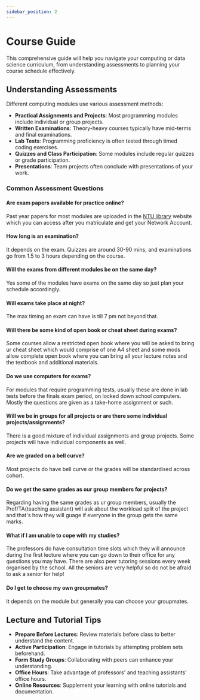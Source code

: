 ```yaml
---
sidebar_position: 2
---
```


# Course Guide

This comprehensive guide will help you navigate your computing or data science curriculum, from understanding assessments to planning your course schedule effectively.

## Understanding Assessments

Different computing modules use various assessment methods:

- **Practical Assignments and Projects**: Most programming modules include individual or group projects.
- **Written Examinations**: Theory-heavy courses typically have mid-terms and final examinations.
- **Lab Tests**: Programming proficiency is often tested through timed coding exercises.
- **Quizzes and Class Participation**: Some modules include regular quizzes or grade participation.
- **Presentations**: Team projects often conclude with presentations of your work.

### Common Assessment Questions

<!-- #### Are there more projects and assignments or tests and examinations?

DSAI is a major combo of math and computer science mods. Most computer science mods are project based, while most math modules are examination based. So you will have an equal balance of project and exam based mods. -->

#### Are exam papers available for practice online?

Past year papers for most modules are uploaded in the [NTU library](https://ts.ntu.edu.sg/sites/lib-repository/exam-question-papers) website which you can access after you matriculate and get your Network Account.

#### How long is an examination?

It depends on the exam. Quizzes are around 30-90 mins, and examinations go from 1.5 to 3 hours depending on the course.

#### Will the exams from different modules be on the same day?

Yes some of the modules have exams on the same day so just plan your schedule accordingly.

#### Will exams take place at night?

The max timing an exam can have is till 7 pm not beyond that.

#### Will there be some kind of open book or cheat sheet during exams?

Some courses allow a restricted open book where you will be asked to bring ur cheat sheet which would comprise of one A4 sheet and some mods allow complete open book where you can bring all your lecture notes and the textbook and additional materials.

#### Do we use computers for exams?

For modules that require programming tests, usually these are done in lab tests before the finals exam period, on locked down school computers. Mostly the questions are given as a take-home assignment or such.

#### Will we be in groups for all projects or are there some individual projects/assignments?

There is a good mixture of individual assignments and group projects. Some projects will have individual components as well.

#### Are we graded on a bell curve?

Most projects do have bell curve or the grades will be standardised across cohort.

#### Do we get the same grades as our group members for projects?

Regarding having the same grades as ur group members, usually the Prof/TA(teaching assistant) will ask about the workload split of the project and that's how they will guage if everyone in the group gets the same marks.

#### What if I am unable to cope with my studies?

The professors do have consultation time slots which they will announce during the first lecture where you can go down to their office for any questions you may have. There are also peer tutoring sessions every week organised by the school. All the seniors are very helpful so do not be afraid to ask a senior for help!

#### Do I get to choose my own groupmates?

It depends on the module but generally you can choose your groupmates.

## Lecture and Tutorial Tips

- **Prepare Before Lectures**: Review materials before class to better understand the content.
- **Active Participation**: Engage in tutorials by attempting problem sets beforehand.
- **Form Study Groups**: Collaborating with peers can enhance your understanding.
- **Office Hours**: Take advantage of professors' and teaching assistants' office hours.
- **Online Resources**: Supplement your learning with online tutorials and documentation.

<!-- ## Scheduling Your Courses -->

<!-- ### Recommended Course Sequences

Below is a general recommended sequence for computing students:

**Year 1**
- Sem 1: CS1010, MA1101R, CS1231S
- Sem 2: CS2030, CS2040, MA1521

**Year 2**
- Sem 1: CS2100, CS2103T, CS2101, ST2334
- Sem 2: CS2105, CS2106, IS2101

**Year 3 & 4**
- Focus on specialization modules and level 4000 modules -->

<!-- ### Balancing Workload

- Consider the mix of programming-heavy and theory-heavy modules each semester
- Plan for project-based modules by checking deadlines in advance
- Balance computing modules with general education requirements -->

<!-- ## Electives and Specializations

Computing students can specialize in various areas:

- **Artificial Intelligence**: Focus on machine learning, computer vision, and natural language processing
- **Computer Graphics and Games**: Study rendering, animation, and game development
- **Computer Security**: Explore cryptography, network security, and security policies
- **Database Systems**: Specialize in data management and analytics
- **Networking and Distributed Systems**: Study computer networks and distributed computing
- **Software Engineering**: Focus on software development methodologies and tools -->

<!-- ## Resources for Further Reading

- [School of Computing Module Information](https://www.comp.nus.edu.sg/programmes/ug/modules/)
- [NUSMods for Module Reviews](https://nusmods.com)
- [Computing Student Club Resources](https://scds.cc)  -->